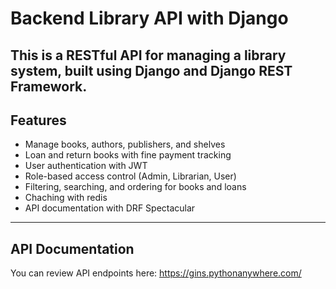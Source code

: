# Backend Library API with Django

This is a RESTful API for managing a library system, built using Django and Django REST Framework.
--------------------------------

## Features
- Manage books, authors, publishers, and shelves
- Loan and return books with fine payment tracking
- User authentication with JWT
- Role-based access control (Admin, Librarian, User)
- Filtering, searching, and ordering for books and loans
- Chaching with redis
- API documentation with DRF Spectacular
---------------------
## API Documentation
You can review API endpoints here:
https://gins.pythonanywhere.com/

